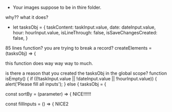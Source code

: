  -  Your images suppose to be in thire folder.

why?? what it does?
 -  let tasksObj = {
      taskContent: taskInput.value,
      date: dateInput.value,
      hour: hourInput.value,
      isLineThrough: false,
      isSaveChangesCreated: false,
    }

85 lines function? you are trying to break a record? 
createElements = (tasksObj) => {

this function does way way way to much.

is there a reason that you created the tasksObj in the global scope?
function isEmpty() {
  if ((!taskInput.value || !dateInput.value || !hourInput.value)) {
    alert('Please fill all inputs');
    } else {
      tasksObj = {


const sortBy = (parameter) => { NICE!!!!!!

const fillInputs = () => { NICE2
